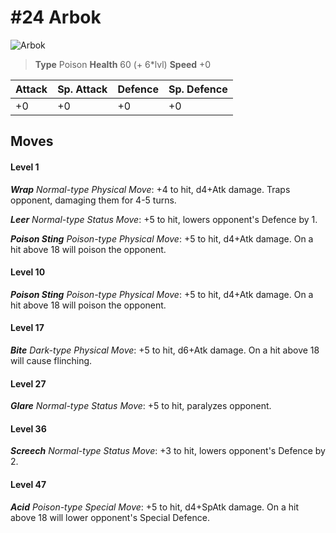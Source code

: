 # #24 Arbok


![Arbok](https://img.pokemondb.net/sprites/home/normal/1x/arbok.png)

> **Type** Poison
> **Health** 60 (+ 6\*lvl)
> **Speed** +0

| Attack | Sp. Attack | Defence | Sp. Defence |
| ------ | ---------- | ------- | ----------- |
| +0 | +0 | +0 | +0 |

## Moves
#### Level 1

***Wrap** Normal-type Physical Move*: +4 to hit, d4+Atk damage. Traps opponent, damaging them for 4-5 turns.

***Leer** Normal-type Status Move*: +5 to hit, lowers opponent's Defence by 1.

***Poison Sting** Poison-type Physical Move*: +5 to hit, d4+Atk damage. On a hit above 18 will poison the opponent.
#### Level 10

***Poison Sting** Poison-type Physical Move*: +5 to hit, d4+Atk damage. On a hit above 18 will poison the opponent.
#### Level 17

***Bite** Dark-type Physical Move*: +5 to hit, d6+Atk damage. On a hit above 18 will cause flinching.
#### Level 27

***Glare** Normal-type Status Move*: +5 to hit, paralyzes opponent.
#### Level 36

***Screech** Normal-type Status Move*: +3 to hit, lowers opponent's Defence by 2.
#### Level 47

***Acid** Poison-type Special Move*: +5 to hit, d4+SpAtk damage. On a hit above 18 will lower opponent's Special Defence.

